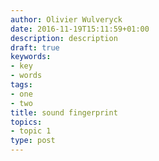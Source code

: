 ```yaml
---
author: Olivier Wulveryck
date: 2016-11-19T15:11:59+01:00
description: description
draft: true
keywords:
- key
- words
tags:
- one
- two
title: sound fingerprint
topics:
- topic 1
type: post
---
```


